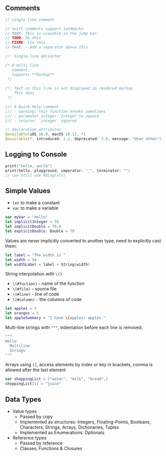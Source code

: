 ﻿## Comments
```swift
// single line comment

// Swift comments support landmarks
// MARK: This is viewable in the jump bar
// TODO: Do this
// FIXME: Fix this
// MARK: - Add a separator above this

//: Single-line delimiter
```

```swift
/* A multi line
   comment, 
   supports **Markup**
 */
 
/*: Text on this line is not displayed in rendered markup
    This does
 */
```

```swift
/// A Quick Help comment
/// - warning: this function breaks sometimes
/// - parameter integer: Integer to square
/// - returns: `integer` squared
```

```swift
// declaration attributes
@available(iOS 10.0, macOS 10.12, *)
@available(*, introduced: 1.2, deprecated: 3.0, message: "User other")
```


## Logging to Console

```swift
print("hello, world")
print(hello, playground, seperator: "_", terminator: "")
// can still use NSLog(str)
```

## Simple Values

- `let` to make a constant
- `var` to make a variable

```swift
var myVar = "Hello"
let implicitInteger = 70
let implicitDouble = 70.0
let explicitDouble: Double = 70
```

Values are never implicitly converted to another type, need to explicitly cast them:

```swift
let label = "The width is "
let width = 94
let widthLabel = label + String(width)
```

String interpolation with `\()`
- `\(#fuction)` - name of the function
- `\(#file)` - source file
- `\(#line)` - line of code
- `\(#column)` - the columns of code

```swift
let apples = 3
let oranges = 5
let appleSummary = "I have \(apples) apples."
```

Multi-line strings with `"""`, indentation before each line is removed.

```swift
"""
Hello
  Multiline
  Strings
"""
```

Arrays using `[]`, access elements by index  or key in brackets, comma is allowed after the last element

```swift
var shoppingList = ["water", "milk", "bread",]
shoppingList[1] = "juice"
```


## Data Types

- Value types
  - Passed by copy
  - Implemented as structures: Integers, Floating-Points, Booleans, Characters, Strings, Arrays, Dictionaries, Tuples
  - Implemented as Enumerations: Optionals
- Reference types
  - Passed by reference
  - Classes, Functions & Closures
